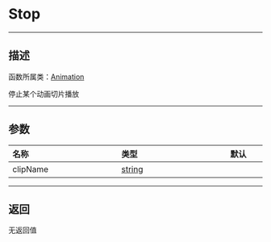 # Stop
-----------------------------------------------------------------------------------------
## 描述

函数所属类：[Animation](/Api/Class/Animation/SandboxAnimation.md)

停止某个动画切片播放

-----------------------------------------------------------------------------------------
## 参数

|<div style="width:200px">**名称**</div>|<div style="width:200px">**类型**</div>|<div style="width:200px">**默认**</div>|<div style="width:345px">**描述**</div>|
|:--------------------|:--------------------|:--------------------|:--------------------|
|clipName|[string](/Api/DataType/String.md)||动画切片名字|

-----------------------------------------------------------------------------------------
## 返回

无返回值